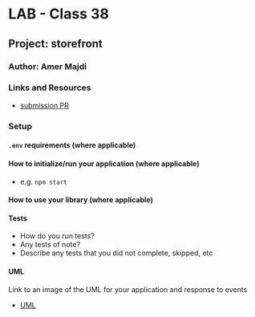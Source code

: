 # LAB - Class 38

## Project: storefront

### Author: Amer Majdi

### Links and Resources

- [submission PR](https://github.com/Amer-401-advanced-javascript/storefront/pull/3)
<!-- - [ci/cd](http://xyz.com) (GitHub Actions)
- [back-end server url](http://xyz.com) (when applicable)
- [front-end application](http://xyz.com) (when applicable) -->

### Setup

#### `.env` requirements (where applicable)

<!-- i.e.

- `PORT` - Port Number
- `MONGODB_URI` - URL to the running mongo instance/db -->

#### How to initialize/run your application (where applicable)

- e.g. `npm start`

#### How to use your library (where applicable)

#### Tests

- How do you run tests?
- Any tests of note?
- Describe any tests that you did not complete, skipped, etc

#### UML

Link to an image of the UML for your application and response to events
* [UML](https://drive.google.com/file/d/1V4WqgKb_9hBKmie6lqcrY9UEFC9sulxr/view?usp=sharing)
